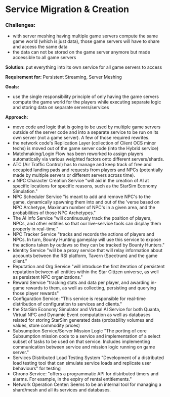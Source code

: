 # Service Migration & Creation
### Challenges:
* with server meshing having multiple game servers compute the same game world (which is just data), those game servers will have to share and access the same data
* the data can not be stored on the game server anymore but made accessible to all game servers

__Solution:__ put everything into its own service for all game servers to access

__Requirement for:__ Persistent Streaming, Server Meshing

__Goals:__

* use the single responsibility principle of only having the game servers compute the game world for the players while executing separate logic and storing data on separate servers/services

__Approach:__

* move code and logic that is going to be used by multiple game servers outside of the server code and into a separate service to be run on its own server (not a game server). A few of those required rewrites.
* the network code's Replication Layer (collection of Client OCS minor techs) is moved out of the game server code (into the Hybrid service)
* Matchmaking/Login Flow has been reworked to assign players automatically via various weighted factors onto different servers/shards.
* ATC (Air Traffic Control) has to manage and keep track of free and occupied landing pads and requests from players and NPCs (potentially made by multiple servers or different servers across time).
* a NPC Character Creation Service "will aid in the creation of AI at specific locations for specific reasons, such as the StarSim Economy Simulation."
* NPC Scheduler Service "is meant to add and remove NPC's to the game, dynamically spawning them into and out of the 'verse based on NPC Archetype, Maximum number of NPC's in a given area, and the probabilities of those NPC Archetypes."
* The AI Info Service "will continuously track the position of players, NPCs, and other entities so that our live-service tools can display them properly in real-time."
* NPC Tracker Service "tracks and records the actions of players and NPCs. In turn, Bounty Hunting gameplay will use this service to expose the actions taken by outlaws so they can be tracked by Bounty Hunters."
* Identity Service "will be a proxy service that will relay information about accounts between the RSI platform, Tavern (Spectrum) and the game client."
* Reputation and Org Service "will introduce the first iteration of persistent reputation between all entities within the Star Citizen universe, as well as persistent NPC organizations."
* Reward Service "tracking stats and data per player, and awarding in-game rewards to them, as well as collecting, persisting and querying those player rewards"
* Configuration Service: "This service is responsible for real-time distribution of configuration to services and clients."
* the StarSim Economy Simulator and Virtual AI Service for both Quanta, Virtual NPC and Dynamic Event computation as well as databases related for storing StarSim generated data (probability volumes and values, store commodity prices)
* Subsumption Service/Server Mission Logic "The porting of core Subsumption mission code to a service and implementation of a select subset of tasks to be used on that service. Includes implementing communication between service and mission logic running on game server."
* Services Distributed Load Testing System "Development of a distributed load testing tool that can simulate service loads and replicate user behaviours" for testing
* Chrono Service: "offers a programmatic API for distributed timers and alarms. For example, in the expiry of rental entitlements."
* Network Operation Center: Seems to be an internal tool for managing a shard/mesh and all its services and databases.
